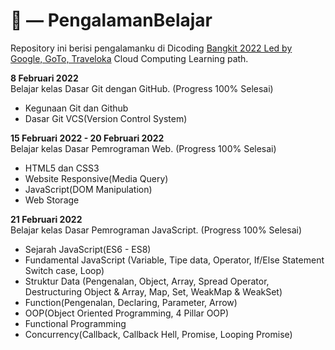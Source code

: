 # :hugs: — PengalamanBelajar
Repository ini berisi pengalamanku di Dicoding [Bangkit 2022 Led by Google, GoTo, Traveloka](https://grow.google/intl/id_id/bangkit/) Cloud Computing Learning path.

**8 Februari 2022** <br>
Belajar kelas Dasar Git dengan GitHub. (Progress 100% Selesai)
  - Kegunaan Git dan Github
  - Dasar Git VCS(Version Control System)

**15 Februari 2022 - 20 Februari 2022** <br>
Belajar kelas Dasar Pemrograman Web. (Progress 100% Selesai)
  - HTML5 dan CSS3
  - Website Responsive(Media Query)
  - JavaScript(DOM Manipulation)
  - Web Storage

**21 Februari 2022** <br>
Belajar kelas Dasar Pemrograman JavaScript. (Progress 100% Selesai)
  - Sejarah JavaScript(ES6 - ES8)
  - Fundamental JavaScript (Variable, Tipe data, Operator, If/Else Statement Switch case, Loop)
  - Struktur Data (Pengenalan, Object, Array, Spread Operator, Destructuring Object & Array, Map, Set, WeakMap & WeakSet)
  - Function(Pengenalan, Declaring, Parameter, Arrow)
  - OOP(Object Oriented Programming, 4 Pillar OOP)
  - Functional Programming
  - Concurrency(Callback, Callback Hell, Promise, Looping Promise)
